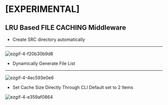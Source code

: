 # [EXPERIMENTAL]
## LRU Based FILE CACHING Middleware


- Create SRC directory automatically 
---
![ezgif-4-f20b30b9d8](https://user-images.githubusercontent.com/47073516/207954755-f4e58601-03fb-4dbf-a59f-1944be1d1040.gif)

- Dynamically Generate File List
---

![ezgif-4-4ec593e0e6](https://user-images.githubusercontent.com/47073516/207955760-342c7161-36cb-46bc-8c1e-3f938fff5442.gif)

- Set Cache Size Directly Through CLI Default set to 2 Items 


![ezgif-4-e359af0864](https://user-images.githubusercontent.com/47073516/207956965-97ec9c8e-14cc-49fe-b467-6cdfa5b083e5.gif)
